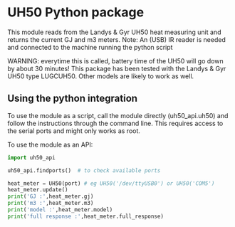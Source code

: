 # UH50 Python package
This module reads from the Landys & Gyr UH50 heat measuring unit and returns the current GJ and m3 meters.
Note: An (USB) IR reader is needed and connected to the machine running the python script

WARNING: everytime this is called, battery time of the UH50 will go down by about 30 minutes!
This package has been tested with the Landys & Gyr UH50 type LUGCUH50. Other models are likely to work as well.

## Using the python integration

To use the module as a script, call the module directly (uh50_api.uh50) and follow the instructions through the command line. This requires access to the serial ports and might only works as root.

To use the module as an API:
```python
import uh50_api

uh50_api.findports()  # to check available ports

heat_meter = UH50(port) # eg UH50('/dev/ttyUSB0') or UH50('COM5')
heat_meter.update() 
print('GJ :',heat_meter.gj)
print('m3 :',heat_meter.m3)
print('model :',heat_meter.model)
print('full response :',heat_meter.full_response)

```